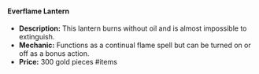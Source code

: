 #### Everflame Lantern

- **Description:** This lantern burns without oil and is almost impossible to extinguish.
- **Mechanic:** Functions as a continual flame spell but can be turned on or off as a bonus action.
- **Price:** 300 gold pieces
#items